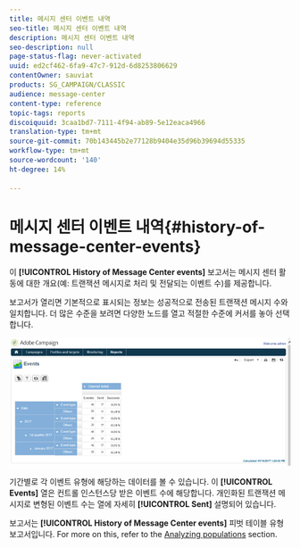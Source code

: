 ```yaml
---
title: 메시지 센터 이벤트 내역
seo-title: 메시지 센터 이벤트 내역
description: 메시지 센터 이벤트 내역
seo-description: null
page-status-flag: never-activated
uuid: ed2cf462-6fa9-47c7-912d-6d8253806629
contentOwner: sauviat
products: SG_CAMPAIGN/CLASSIC
audience: message-center
content-type: reference
topic-tags: reports
discoiquuid: 3caa1bd7-7111-4f94-ab89-5e12eaca4966
translation-type: tm+mt
source-git-commit: 70b143445b2e77128b9404e35d96b39694d55335
workflow-type: tm+mt
source-wordcount: '140'
ht-degree: 14%

---
```



# 메시지 센터 이벤트 내역{#history-of-message-center-events}

이 **[!UICONTROL History of Message Center events]** 보고서는 메시지 센터 활동에 대한 개요(예: 트랜잭션 메시지로 처리 및 전달되는 이벤트 수)를 제공합니다.

보고서가 열리면 기본적으로 표시되는 정보는 성공적으로 전송된 트랜잭션 메시지 수와 일치합니다. 더 많은 수준을 보려면 다양한 노드를 열고 적절한 수준에 커서를 놓아 선택합니다.

![](assets/messagecenter_reporting_001.png)

기간별로 각 이벤트 유형에 해당하는 데이터를 볼 수 있습니다. 이 **[!UICONTROL Events]** 열은 컨트롤 인스턴스당 받은 이벤트 수에 해당합니다. 개인화된 트랜잭션 메시지로 변형된 이벤트 수는 열에 자세히 **[!UICONTROL Sent]** 설명되어 있습니다.

보고서는 **[!UICONTROL History of Message Center events]** 피벗 테이블 유형 보고서입니다. For more on this, refer to the [Analyzing populations](../../reporting/using/about-descriptive-analysis.md) section.
